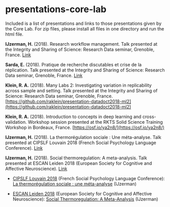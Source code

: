 # presentations-core-lab
Included is a list of presentations and links to those presentations given by the Core Lab. For zip files, please install all files in one directory and run the html file. 

**IJzerman, H.** (2018). Research workflow management. Talk presented at the Integrity and Sharing of Science: Research Data seminar, Grenoble, France. [Link](https://github.com/co-relab/presentations-core-lab/blob/master/ijzerman_datadoct.pdf)

**Sarda, E.** (2018). Pratique de recherche discutables et crise de la réplication. Talk presented at the Integrity and Sharing of Science: Research Data seminar, Grenoble, France. [Link](https://github.com/co-relab/presentations-core-lab/blob/master/sarda_datadoct.pdf)

**Klein, R. A.** (2018). Many Labs 2: Investigating variation in replicability across sample and setting. Talk presented at the Integrity and Sharing of Science: Research Data seminar, Grenoble, France. [https://github.com/raklein/presentation-datadoct2018-ml2](https://github.com/raklein/presentation-datadoct2018-ml2)

**Klein, R. A.** (2018). Introduction to concepts in deep learning and cross-validation. Workshop session presented at the RKTS Solid Science Training Workshop in Bordeaux, France. [https://osf.io/ya2n8/](https://osf.io/ya2n8/)

**IJzerman, H.** (2018). La thermorégulation sociale : Une méta-analyse. Talk presented at CIPSLF Louvain 2018 (French Social Psychology Language Conference). [Link](https://github.com/co-relab/presentations-core-lab/raw/master/ijzerman_stmeta_french.zip)

**IJzerman, H.** (2018). Social thermoregulation: A meta-analysis. Talk presented at ESCAN Leiden 2018 (European Society for Cognitive and Affective Neuroscience). [Link](https://github.com/co-relab/presentations-core-lab/raw/master/ijzerman_stmeta_english.zip)

- <a href="https://cipslf2018.sciencesconf.org/">CIPSLF Louvain 2018</a> 
(French Social Psychology Language Conference): <a href="https://www.dropbox.com/sh/ewg4bpwxuhez84v/AAAYljtfiZkVwMP_T7EZpkEga?dl=0">La thermorégulation sociale : une méta-analyse</a> (IJzerman)

- <a href="https://escaneurosci.eu/p/dZ7xbq">ESCAN Leiden 2018</a> 
(European Society for Cognitive and Affective Neuroscience): <a href="https://www.dropbox.com/s/69ponlhm7q6zyu8/ijzerman%20social%20thermo%20meta%20english%20%28install%20in%20one%20directory%29.zip?dl=0">Social Thermoregulation: A Meta-Analysis</a> (IJzerman)
